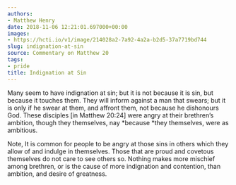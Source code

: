 ```yaml
---
authors:
- Matthew Henry
date: 2018-11-06 12:21:01.697000+00:00
images:
- https://hcti.io/v1/image/214028a2-7a92-4a2a-b2d5-37a7719bd744
slug: indignation-at-sin
source: Commentary on Matthew 20
tags:
- pride
title: Indignation at Sin
---
```


Many seem to have indignation at sin; but it is not because it is sin, but because it touches them. They will inform against a man that swears; but it is only if he swear at them, and affront them, not because he dishonours God. These disciples [in Matthew 20:24] were angry at their brethren’s ambition, though they themselves, nay *because *they themselves, were as ambitious. 

Note, It is common for people to be angry at those sins in others which they allow of and indulge in themselves. Those that are proud and covetous themselves do not care to see others so. Nothing makes more mischief among brethren, or is the cause of more indignation and contention, than ambition, and desire of greatness.